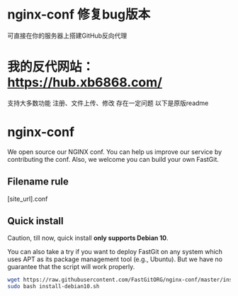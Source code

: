 # nginx-conf 修复bug版本
可直接在你的服务器上搭建GitHub反向代理

# 我的反代网站：https://hub.xb6868.com/
支持大多数功能 注册、文件上传、修改 存在一定问题
以下是原版readme

# nginx-conf

We open source our NGINX conf. You can help us improve our service by contributing the conf. Also, we welcome you can build your own FastGit.

## Filename rule

[site_url].conf

## Quick install

Caution, till now, quick install **only supports Debian 10**.

You can also take a try if you want to deploy FastGit on any system which uses APT as its package management tool (e.g., Ubuntu).
But we have no guarantee that the script will work properly.

```bash
wget https://raw.githubusercontent.com/FastGitORG/nginx-conf/master/install-debian10.sh
sudo bash install-debian10.sh
```
